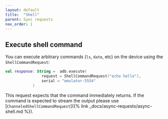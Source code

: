 ```yaml
---
layout: default
title:  "Shell"
parent: Sync requests
nav_order: 1
---
```


## Execute shell command

You can execute arbitrary commands (`ls`, `date`, etc) on the device using the `ShellCommandRequest`:

```kotlin
val response: String =  adb.execute(
                request = ShellCommandRequest("echo hello"),
                serial = "emulator-5554"
            )
```

This request expects that the command immediately returns. If the command is expected to stream the output please use
 [`ChanneledShellCommandRequest`]({% link _docs/async-requests/async-shell.md %}).